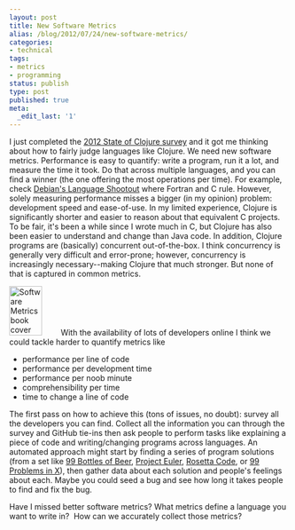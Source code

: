 ```yaml
---
layout: post
title: New Software Metrics
alias: /blog/2012/07/24/new-software-metrics/
categories:
- technical
tags:
- metrics
- programming
status: publish
type: post
published: true
meta:
  _edit_last: '1'
---
```

I just completed the <a title="2012 State of Clojure survey" href="http://cemerick.com/2012/07/19/2012-state-of-clojure-survey/">2012 State of Clojure survey</a> and it got me thinking about how to fairly judge languages like Clojure. We need new software metrics. Performance is easy to quantify: write a program, run it a lot, and measure the time it took. Do that across multiple languages, and you can find a winner (the one offering the most operations per time). For example, check <a title="Debian Language Shootout" href="http://shootout.alioth.debian.org/">Debian's Language Shootout</a> where Fortran and C rule. However, solely measuring performance misses a bigger (in my opinion) problem: development speed and ease-of-use. In my limited experience, Clojure is significantly shorter and easier to reason about that equivalent C projects. To be fair, it's been a while since I wrote much in C, but Clojure has also been easier to understand and change than Java code. In addition, Clojure programs are (basically) concurrent out-of-the-box. I think concurrency is generally very difficult and error-prone; however, concurrency is increasingly necessary--making Clojure that much stronger. But none of that is captured in common metrics.

<img class="alignleft" style="margin-right: 30px;" title="Software Metrics book cover" src="http://ourcraft.files.wordpress.com/2009/08/software-metrics-cover-scan.jpg" alt="Software Metrics book cover" width="59" height="89" />
With the availability of lots of developers online I think we could tackle harder to quantify metrics like

 * performance per line of code
 * performance per development time
 * performance per noob minute
 * comprehensibility per time
 * time to change a line of code

The first pass on how to achieve this (tons of issues, no doubt): survey all the developers you can find. Collect all the information you can through the survey and GitHub tie-ins then ask people to perform tasks like explaining a piece of code and writing/changing programs across languages. An automated approach might start by finding a series of program solutions (from a set like <a title="99 Bottles of Beer" href="http://99-bottles-of-beer.net/">99 Bottles of Beer</a>, <a title="Project Euler Problems" href="http://projecteuler.net/problems">Project Euler</a>, <a title="Rosetta Code" href="http://rosettacode.org/wiki/Rosetta_Code">Rosetta Code</a>, or <a title="99 Problems in Scala" href="http://99problemsinscala.wordpress.com/">99 Problems in X</a>), then gather data about each solution and people's feelings about each. Maybe you could seed a bug and see how long it takes people to find and fix the bug.

Have I missed better software metrics? What metrics define a language you want to write in?  How can we accurately collect those metrics?
